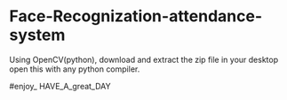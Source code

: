 # Face-Recognization-attendance-system
Using OpenCV(python),
download and extract the zip file in your desktop
open this with any python compiler.

#enjoy_ HAVE_A_great_DAY
